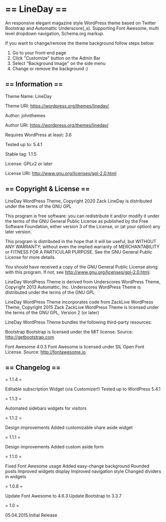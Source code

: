 == LineDay ==
=========

An responsive elegant magazine style WordPress theme based on Twitter Bootstrap and Automattic Underscore(_s). Supporting Font Awesome, multi level dropdown navigation, Schema.org markup.

If you want to change/remove the theme background follow steps below:
1. Go to your front-end page
2. Click "Customize" button on the Admin Bar
3. Select "Background Image" on the side menu
4. Change or remove the background :)

== Information ==
-----------------

Theme Name: LineDay

Theme URI: https://wordpress.org/themes/lineday/

Author: johnthemes

Author URI: https://wordpress.org/themes/lineday/

Requires WordPress at least: 3.6

Tested up to: 5.4.1

Stable tag: 1.1.5

License: GPLv2 or later

License URI: http://www.gnu.org/licenses/gpl-2.0.html

== Copyright & License ==
-------------

LineDay WordPress Theme, Copyright 2020 Zack
LineDay is distributed under the terms of the GNU GPL

This program is free software: you can redistribute it and/or modify
it under the terms of the GNU General Public License as published by
the Free Software Foundation, either version 3 of the License, or
(at your option) any later version.

This program is distributed in the hope that it will be useful,
but WITHOUT ANY WARRANTY; without even the implied warranty of
MERCHANTABILITY or FITNESS FOR A PARTICULAR PURPOSE.  See the
GNU General Public License for more details.

You should have received a copy of the GNU General Public License
along with this program.  If not, see http://www.gnu.org/licenses/gpl-2.0.html.

LineDay WordPress Theme is derived from Underscores WordPress Theme, Copyright 2013 Automattic, Inc.
Underscores WordPress Theme is distributed under the terms of the GNU GPL

LineDay WordPress Theme incorporates code from ZackLive WordPress Theme, Copyright 2015 Zack
ZackLive WordPress Theme is licensed under the terms of the GNU GPL, Version 2 (or later)

LineDay WordPress Theme bundles the following third-party resources:

Bootstrap
Bootstrap is licensed under the MIT license.
Source: http://getbootstrap.com

Font Awesome 4.0.3
Font Awesome is licensed under SIL Open Font License.
Source: http://fontawesome.io

== Changelog ==
---------------

= 1.1.4 =

Editable subscription Widget (via Customizer!)
Tested up to WordPress 5.4.1

= 1.1.3 =

Automated sidebars widgets for visitors

= 1.1.2 =

Design improvements
Added customizable share aside widget

= 1.1.1 =

Design improvements
Added custom aside form

= 1.1.0 =

Fixed Font Awesome usage
Added easy-change background
Rounded posts
Improved widgets display
Improved navigation style
Changed dividers in widgets

= 1.0.8 =

Update Font Awesome to 4.6.3
Update Bootstrap to 3.3.7

= 1.0 =

05.04.2015
Initial Release
